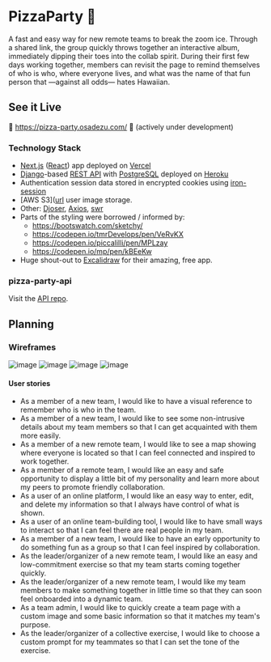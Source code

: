 # PizzaParty 🍕

A fast and easy way for new remote teams to break the zoom ice. Through a shared link, the group quickly throws together an interactive album, immediately dipping their toes into the collab spirit. During their first few days working together, members can revisit the page to remind themselves of who is who, where everyone lives, and what was the name of that fun person that —against all odds— hates Hawaiian.

## See it Live 

🚧 https://pizza-party.osadezu.com/ 🚧 (actively under development)

<!-- [![Vercel](https://img.shields.io/github/deployments/osadezu/pizza-party/production?label=vercel&logo=vercel&style=plastic)](https://pizza-party-teams.vercel.app/) -->

### Technology Stack

- [Next.js](https://nextjs.org/) ([React](https://reactjs.org/)) app deployed on [Vercel](https://vercel.com/)
- [Django](https://www.djangoproject.com/)-based [REST API](https://www.django-rest-framework.org/) with [PostgreSQL](https://www.postgresql.org/) deployed on [Heroku](https://www.heroku.com)
- Authentication session data stored in encrypted cookies using [iron-session](https://github.com/vvo/iron-session)
- [AWS S3]([url](https://aws.amazon.com/s3/) user image storage.
- Other: [Djoser](https://github.com/sunscrapers/djoser), [Axios](https://axios-http.com/), [swr](https://swr.vercel.app/)
- Parts of the styling were borrowed / informed by:
  - https://bootswatch.com/sketchy/
  - https://codepen.io/tmrDevelops/pen/VeRvKX
  - https://codepen.io/piccalilli/pen/MPLzay
  - https://codepen.io/mp/pen/kBEeKw
- Huge shout-out to [Excalidraw](https://excalidraw.com/#json=RK85fN9wlf43MLqPG5Nx7,TRVcMeBK_V8_pC90jWjGiQ) for their amazing, free app. 

<!-- ## App Screenshot -->

### pizza-party-api

Visit the [API repo](https://github.com/osadezu/pizza-party-api/).

## Planning

### Wireframes

![image](https://user-images.githubusercontent.com/24361930/154749581-d112c163-ccbb-4c63-aa77-10b6d6f60747.png)
![image](https://user-images.githubusercontent.com/24361930/154749598-7d345537-403b-44a9-90b9-ed5cb7fde841.png)
![image](https://user-images.githubusercontent.com/24361930/154749611-485269f0-dd8f-49b6-bb92-cc2c3a2f6b81.png)
![image](https://user-images.githubusercontent.com/24361930/154749623-f3f9a407-a993-4ef6-9641-e52347b58034.png)

#### User stories

- As a member of a new team, I would like to have a visual reference to remember who is who in the team.
- As a member of a new team, I would like to see some non-intrusive details about my team members so that I can get acquainted with them more easily.
- As a member of a new remote team, I would like to see a map showing where everyone is located so that I can feel connected and inspired to work together.
- As a member of a remote team, I would like an easy and safe opportunity to display a little bit of my personality and learn more about my peers to promote friendly collaboration.
- As a user of an online platform, I would like an easy way to enter, edit, and delete my information so that I always have control of what is shown.
- As a user of an online team-building tool, I would like to have small ways to interact so that I can feel there are real people in my team.
- As a member of a new team, I would like to have an early opportunity to do something fun as a group so that I can feel inspired by collaboration.
- As the leader/organizer of a new remote team, I would like an easy and low-commitment exercise so that my team starts coming together quickly.
- As the leader/organizer of a new remote team, I would like my team members to make something together in little time so that they can soon feel onboarded into a dynamic team. 
- As a team admin, I would like to quickly create a team page with a custom image and some basic information so that it matches my team's purpose.
- As the leader/organizer of a collective exercise, I would like to choose a custom prompt for my teammates so that I can set the tone of the exercise.
